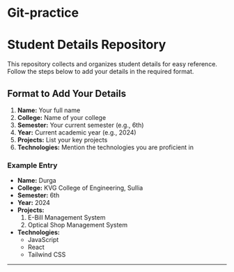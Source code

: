 # Git-practice
# Student Details Repository

This repository collects and organizes student details for easy reference.  
Follow the steps below to add your details in the required format.

## Format to Add Your Details

1. **Name:** Your full name  
2. **College:** Name of your college  
3. **Semester:** Your current semester (e.g., 6th)  
4. **Year:** Current academic year (e.g., 2024)  
5. **Projects:** List your key projects  
6. **Technologies:** Mention the technologies you are proficient in  

### Example Entry  

- **Name:** Durga  
- **College:** KVG College of Engineering, Sullia  
- **Semester:** 6th  
- **Year:** 2024  
- **Projects:**  
  1. E-Bill Management System  
  2. Optical Shop Management System  
- **Technologies:**  
  - JavaScript  
  - React  
  - Tailwind CSS  

---

